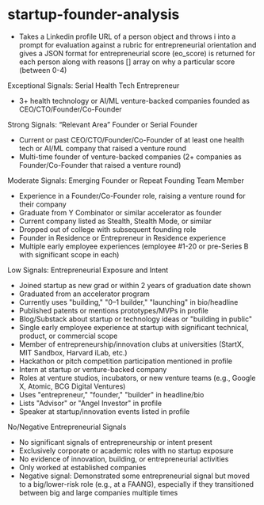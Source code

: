 # startup-founder-analysis
 - Takes a Linkedin profile URL of a person object and throws i into a prompt for evaluation against a rubric for entrepreneurial orientation and gives a JSON format for entrepreneurial score (eo_score) is returned for each person along with reasons [] array on why a particular score (between 0-4) 

Exceptional Signals: Serial Health Tech Entrepreneur
* 3+ health technology or AI/ML venture-backed companies founded as CEO/CTO/Founder/Co-Founder

Strong Signals: “Relevant Area” Founder or Serial Founder
* Current or past CEO/CTO/Founder/Co-Founder of at least one health tech or AI/ML company that raised a venture round
* Multi-time founder of venture-backed companies (2+ companies as Founder/Co-Founder that raised a venture round)

Moderate Signals: Emerging Founder or Repeat Founding Team Member
* Experience in a Founder/Co-Founder role, raising a venture round for their company
* Graduate from Y Combinator or similar accelerator as founder
* Current company listed as Stealth, Stealth Mode, or similar
* Dropped out of college with subsequent founding role
* Founder in Residence or Entrepreneur in Residence experience
* Multiple early employee experiences (employee #1-20 or pre-Series B with significant scope in each)

Low Signals: Entrepreneurial Exposure and Intent
* Joined startup as new grad or within 2 years of graduation date shown
* Graduated from an accelerator program
* Currently uses "building," "0–1 builder," "launching" in bio/headline
* Published patents or mentions prototypes/MVPs in profile
* Blog/Substack about startup or technology ideas or "building in public"
* Single early employee experience at startup with significant technical, product, or commercial scope
* Member of entrepreneurship/innovation clubs at universities (StartX, MIT Sandbox, Harvard iLab, etc.)
* Hackathon or pitch competition participation mentioned in profile
* Intern at startup or venture-backed company
* Roles at venture studios, incubators, or new venture teams (e.g., Google X, Atomic, BCG Digital Ventures)
* Uses "entrepreneur," "founder," "builder" in headline/bio
* Lists "Advisor" or "Angel Investor" in profile
* Speaker at startup/innovation events listed in profile

No/Negative Entrepreneurial Signals
* No significant signals of entrepreneurship or intent present
* Exclusively corporate or academic roles with no startup exposure
* No evidence of innovation, building, or entrepreneurial activities
* Only worked at established companies
* Negative signal: Demonstrated some entrepreneurial signal but moved to a big/lower-risk role (e.g., at a FAANG), especially if they transitioned between big and large companies multiple times


